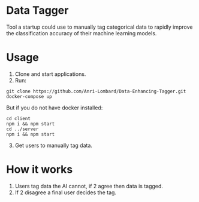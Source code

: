 # Data Tagger
Tool a startup could use to manually tag categorical data to rapidly improve the classification accuracy of their machine learning models.

# Usage
1. Clone and start applications.
2. Run:
```
git clone https://github.com/Anri-Lombard/Data-Enhancing-Tagger.git
docker-compose up
```
But if you do not have docker installed:
```
cd client
npm i && npm start
cd ../server
npm i && npm start
```

3. Get users to manually tag data.

# How it works
1. Users tag data the AI cannot, if 2 agree then data is tagged.
2. If 2 disagree a final user decides the tag.